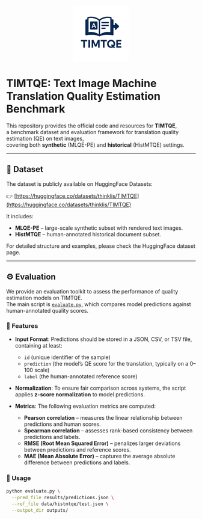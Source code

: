 <p align="center">
  <img src="imgs/TIMTQE_logo.png" alt="TIMTQE Logo" width="150"/>
</p>

# TIMTQE: Text Image Machine Translation Quality Estimation Benchmark

This repository provides the official code and resources for **TIMTQE**,  
a benchmark dataset and evaluation framework for translation quality estimation (QE) on text images,  
covering both **synthetic** (MLQE-PE) and **historical** (HistMTQE) settings.  

---

## 📂 Dataset

The dataset is publicly available on HuggingFace Datasets:  

👉 [https://huggingface.co/datasets/thinklis/TIMTQE](https://huggingface.co/datasets/thinklis/TIMTQE)  

It includes:
- **MLQE-PE** – large-scale synthetic subset with rendered text images.  
- **HistMTQE** – human-annotated historical document subset.  

For detailed structure and examples, please check the HuggingFace dataset page.  

---

## ⚙️ Evaluation

We provide an evaluation toolkit to assess the performance of quality estimation models on TIMTQE.  
The main script is [`evaluate.py`](evaluate.py), which compares model predictions against human-annotated quality scores.

### 📌 Features
- **Input Format**: Predictions should be stored in a JSON, CSV, or TSV file, containing at least:
  - `id` (unique identifier of the sample)
  - `prediction` (the model’s QE score for the translation, typically on a 0–100 scale)
  - `label` (the human-annotated reference score)

- **Normalization**: To ensure fair comparison across systems, the script applies **z-score normalization** to model predictions.

- **Metrics**: The following evaluation metrics are computed:
  - **Pearson correlation** – measures the linear relationship between predictions and human scores.
  - **Spearman correlation** – assesses rank-based consistency between predictions and labels.
  - **RMSE (Root Mean Squared Error)** – penalizes larger deviations between predictions and reference scores.
  - **MAE (Mean Absolute Error)** – captures the average absolute difference between predictions and labels.

### 🚀 Usage
```bash
python evaluate.py \
  --pred_file results/predictions.json \
  --ref_file data/histmtqe/test.json \
  --output_dir outputs/
